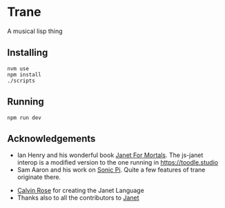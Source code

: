 # Trane

A musical lisp thing

## Installing

```
nvm use
npm install
./scripts
```

## Running

```
npm run dev
```

## Acknowledgements
* Ian Henry and his wonderful book [Janet For Mortals](https://janet.guide). The js-janet interop is a modified version to the one running in https://toodle.studio
* Sam Aaron and his work on [Sonic Pi](https://sonic-pi.net/). Quite a few features of trane originate there.</p>
* [Calvin Rose](https://bakpakin.com/) for creating the Janet Language
* Thanks also to all the contributors to [Janet](https://janet-lang.org)
